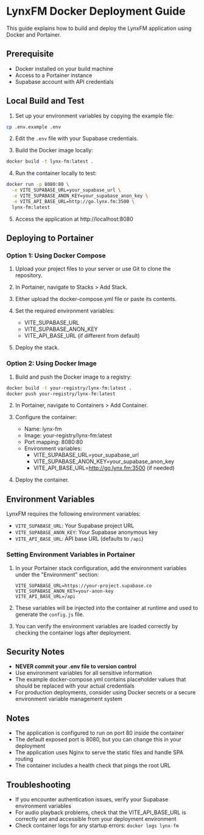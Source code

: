 # LynxFM Docker Deployment Guide

This guide explains how to build and deploy the LynxFM application using Docker and Portainer.

## Prerequisite

- Docker installed on your build machine
- Access to a Portainer instance
- Supabase account with API credentials

## Local Build and Test

1. Set up your environment variables by copying the example file:

```bash
cp .env.example .env
```

2. Edit the `.env` file with your Supabase credentials.

3. Build the Docker image locally:

```bash
docker build -t lynx-fm:latest .
```

4. Run the container locally to test:

```bash
docker run -p 8080:80 \
  -e VITE_SUPABASE_URL=your_supabase_url \
  -e VITE_SUPABASE_ANON_KEY=your_supabase_anon_key \
  -e VITE_API_BASE_URL=http://go.lynx.fm:3500 \
  lynx-fm:latest
```

5. Access the application at http://localhost:8080

## Deploying to Portainer

### Option 1: Using Docker Compose

1. Upload your project files to your server or use Git to clone the repository.

2. In Portainer, navigate to Stacks > Add Stack.

3. Either upload the docker-compose.yml file or paste its contents.

4. Set the required environment variables:
   - VITE_SUPABASE_URL
   - VITE_SUPABASE_ANON_KEY
   - VITE_API_BASE_URL (if different from default)

5. Deploy the stack.

### Option 2: Using Docker Image

1. Build and push the Docker image to a registry:

```bash
docker build -t your-registry/lynx-fm:latest .
docker push your-registry/lynx-fm:latest
```

2. In Portainer, navigate to Containers > Add Container.

3. Configure the container:
   - Name: lynx-fm
   - Image: your-registry/lynx-fm:latest
   - Port mapping: 8080:80
   - Environment variables:
     - VITE_SUPABASE_URL=your_supabase_url
     - VITE_SUPABASE_ANON_KEY=your_supabase_anon_key
     - VITE_API_BASE_URL=http://go.lynx.fm:3500 (if needed)

4. Deploy the container.

## Environment Variables

LynxFM requires the following environment variables:

- `VITE_SUPABASE_URL`: Your Supabase project URL
- `VITE_SUPABASE_ANON_KEY`: Your Supabase anonymous key
- `VITE_API_BASE_URL`: API base URL (defaults to `/api`)

### Setting Environment Variables in Portainer

1. In your Portainer stack configuration, add the environment variables under the "Environment" section:
   ```
   VITE_SUPABASE_URL=https://your-project.supabase.co
   VITE_SUPABASE_ANON_KEY=your-anon-key
   VITE_API_BASE_URL=/api
   ```

2. These variables will be injected into the container at runtime and used to generate the `config.js` file.

3. You can verify the environment variables are loaded correctly by checking the container logs after deployment.

## Security Notes

- **NEVER commit your .env file to version control**
- Use environment variables for all sensitive information
- The example docker-compose.yml contains placeholder values that should be replaced with your actual credentials
- For production deployments, consider using Docker secrets or a secure environment variable management system

## Notes

- The application is configured to run on port 80 inside the container
- The default exposed port is 8080, but you can change this in your deployment
- The application uses Nginx to serve the static files and handle SPA routing
- The container includes a health check that pings the root URL

## Troubleshooting

- If you encounter authentication issues, verify your Supabase environment variables
- For audio playback problems, check that the VITE_API_BASE_URL is correctly set and accessible from your deployment environment
- Check container logs for any startup errors: `docker logs lynx-fm`

